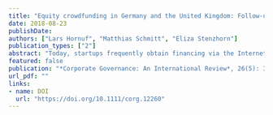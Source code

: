```yaml
---
title: "Equity crowdfunding in Germany and the United Kingdom: Follow-up funding and firm failure"
date: 2018-08-23
publishDate: 
authors: ["Lars Hornuf", "Matthias Schmitt", "Eliza Stenzhorn"]
publication_types: ["2"]
abstract: "Today, startups frequently obtain financing via the Internet through many small contributions of nonsophisticated investors. Yet, little is known whether these startups can ultimately build enduring businesses. This study investigates the determinants of follow-up funding and firm failure after an equity crowdfunding campaign has taken place. e use hand-collected data from 13 different equity crowdfunding portals and 413 firms that ran at least one successful equity crowdfunding campaign in Germany or the United Kingdom between 2011 and 2016. Our findings show that German firms that received equity crowdfunding stood a higher chance of obtaining follow-up funding through business angels or venture capitalists but also had a higher likelihood of failure. The number of senior managers and the number of initial venture capital investors both had a positive impact on obtaining postcampaign financing, whereas the average age of the senior management team had a negative impact. The number of initial venture capital investors and the valuation of the firm were significant predictors increasing the hazard of firm failure, whereas the number of senior managers and the amount raised during previous equity crowdfunding campaigns had a negative impact."
featured: false
publication: "*Corporate Governance: An International Review*, 26(5): 331-354"
url_pdf: ""
links:
- name: DOI
  url: "https://doi.org/10.1111/corg.12260"
---
```


